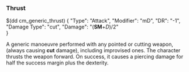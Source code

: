 ### Thrust

$(dd cm_generic_thrust)
{ "Type": "Attack",
	"Modifier": "mD",
	"DR": "-1",
	"Damage Type": "cut",
	"Damage": "(__SM__+*D*)/2"	
}

A generic manoeuvre performed with any pointed or cutting weapon,
(always causing __cut__ damage),
including improvised ones. The character thrusts the weapon forward.
On success, it causes a piercing damage for half the success margin
plus the dexterity.
